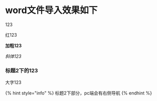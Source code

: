 # word文件导入效果如下

123

红123

**加粗123**

_斜体123_

### 标题2下的123

大字123



{% hint style="info" %}
标题2下部分，pc端会有右侧导航
{% endhint %}
